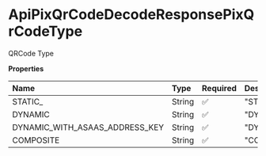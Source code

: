 # ApiPixQrCodeDecodeResponsePixQrCodeType

QRCode Type

**Properties**

| Name                           | Type   | Required | Description                      |
| :----------------------------- | :----- | :------- | :------------------------------- |
| STATIC\_                       | String | ✅       | "STATIC"                         |
| DYNAMIC                        | String | ✅       | "DYNAMIC"                        |
| DYNAMIC_WITH_ASAAS_ADDRESS_KEY | String | ✅       | "DYNAMIC_WITH_ASAAS_ADDRESS_KEY" |
| COMPOSITE                      | String | ✅       | "COMPOSITE"                      |

<!-- This file was generated by liblab | https://liblab.com/ -->
